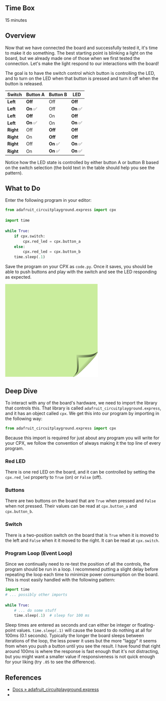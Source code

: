 <!-- begin auto-generated title section -->
<!-- end auto-generated section -->


## Time Box

15 minutes


## Overview

Now that we have connected the board and successfully tested it, it's time to make it do something. The best starting point is blinking a light on the board, but we already made one of those when we first tested the connection. Let's make the light respond to our interactions with the board!

The goal is to have the switch control which button is controlling the LED, and to turn on the LED when that button is pressed and turn it off when the button is released.

| Switch | Button A | Button B | LED |
|---|---|---|---|
| **Left** | **Off** | Off | **Off** |
| **Left** | **On** ✅ | Off | **On** ✅ |
| **Left** | **Off** | On | **Off** |
| **Left** | **On** ✅ | On | **On** ✅ |
| **Right** | Off | **Off** | **Off** |
| **Right** | On | **Off** | **Off** |
| **Right** | Off | **On** ✅ | **On** ✅ |
| **Right** | On | **On** ✅ | **On** ✅ |

Notice how the LED state is controlled by either button A or button B based on the switch selection (the bold text in the table should help you see the pattern).


## What to Do

Enter the following program in your editor:

```python
from adafruit_circuitplayground.express import cpx

import time

while True:
    if cpx.switch:
        cpx.red_led = cpx.button_a
    else:
        cpx.red_led = cpx.button_b
    time.sleep(.1)
```

Save the program on your CPX as `code.py`. Once it saves, you should be able to push buttons and play with the switch and see the LED responding as expected.

![green sticky note](images/sticky-note-green.png)


## Deep Dive

To interact with any of the board's hardware, we need to import the library that controls this. That library is called `adafruit_circuitplayground.express`, and it has an object called `cpx`. We get this into our program by importing in the following way:

```python
from adafruit_circuitplayground.express import cpx
```

Because this import is required for just about any program you will write for your CPX, we follow the convention of always making it the top line of every program.

### Red LED

There is one red LED on the board, and it can be controlled by setting the `cpx.red_led` property to `True` (on) or `False` (off).

### Buttons

There are two buttons on the board that are `True` when pressed and `False` when not pressed. Their values can be read at `cpx.button_a` and `cpx.button_b`.

### Switch

There is a two-position switch on the board that is `True` when it is moved to the left and `False` when it it moved to the right. It can be read at `cpx.switch`.

### Program Loop (Event Loop)

Since we continually need to re-test the position of all the controls, the program should be run in a loop. I recommend putting a slight delay before repeating the loop each time to minimize power consumption on the board. This is most easily handled with the following pattern:

```python
import time
# ... possibly other imports

while True:
    # ... do some stuff
    time.sleep(.1)  # sleep for 100 ms
```

Sleep times are entered as seconds and can either be integer or floating-point values. `time.sleep(.1)` will cause the board to do nothing at all for 100ms (0.1 seconds). Typically the longer the board sleeps between iterations of the loop, the less power it uses but the more "laggy" it seems from when you push a button until you see the result. I have found that right around 100ms is where the response is fast enough that it's not distracting, but you might want a smaller value if responsiveness is not quick enough for your liking (try `.05` to see the difference).


## References

* [Docs » adafruit_circuitplayground.express](https://circuitpython.readthedocs.io/projects/circuitplayground/en/latest/api.html)
* []()


<!-- begin auto-generated nav-links section -->
<!-- end auto-generated section -->

